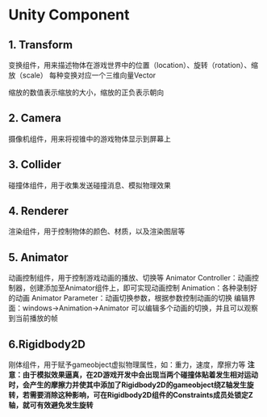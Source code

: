 # Unity Component

## 1. Transform
变换组件，用来描述物体在游戏世界中的位置（location）、旋转（rotation）、缩放（scale）
每种变换对应一个三维向量Vector

缩放的数值表示缩放的大小，缩放的正负表示朝向

## 2. Camera
摄像机组件，用来将视锥中的游戏物体显示到屏幕上

## 3. Collider
碰撞体组件，用于收集发送碰撞消息、模拟物理效果

## 4. Renderer
渲染组件，用于控制物体的颜色、材质，以及渲染图层等

## 5. Animator
动画控制组件，用于控制游戏动画的播放、切换等
Animator Controller：动画控制器，创建添加至Animator组件上，即可实现动画控制
Animation：各种录制好的动画
Animator Parameter：动画切换参数，根据参数控制动画的切换
编辑界面：windows->Animation->Animator
可以编辑多个动画的切换，并且可以观察到当前播放的帧

## 6.Rigidbody2D
刚体组件，用于赋予gameobject虚拟物理属性，如：重力，速度，摩擦力等
**注意：由于模拟效果逼真，在2D游戏开发中会出现当两个碰撞体贴着发生相对运动时，会产生的摩擦力并使其中添加了Rigidbody2D的gameobject绕Z轴发生旋转，若需要消除这种影响，可在Rigidbody2D组件的Constraints成员处锁定Z轴，就可有效避免发生旋转**
